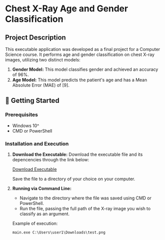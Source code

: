 # Chest X-Ray Age and Gender Classification

## Project Description
This executable application was developed as a final project for a Computer Science course. It performs age and gender classification on chest X-ray images, utilizing two distinct models:

1. **Gender Model:** This model classifies gender and achieved an accuracy of 96%.
2. **Age Model:** This model predicts the patient's age and has a Mean Absolute Error (MAE) of [9].

## 🚀 Getting Started

### Prerequisites
- Windows 10^
- CMD or PowerShell

### Installation and Execution

1. **Download the Executable:** Download the executable file and its depencencies through the link below:

   [Download Executable](https://drive.google.com/drive/folders/1e7eciKFjn-9pKMuL6-NKrD1oEM4lgbuu?usp=sharing)
   
   Save the file to a directory of your choice on your computer.

2. **Running via Command Line:**
   - Navigate to the directory where the file was saved using CMD or PowerShell.
   - Run the file, passing the full path of the X-ray image you wish to classify as an argument.

   Example of execution:

   ```shell
   main.exe C:\Users\user1\Downloads\test.png

